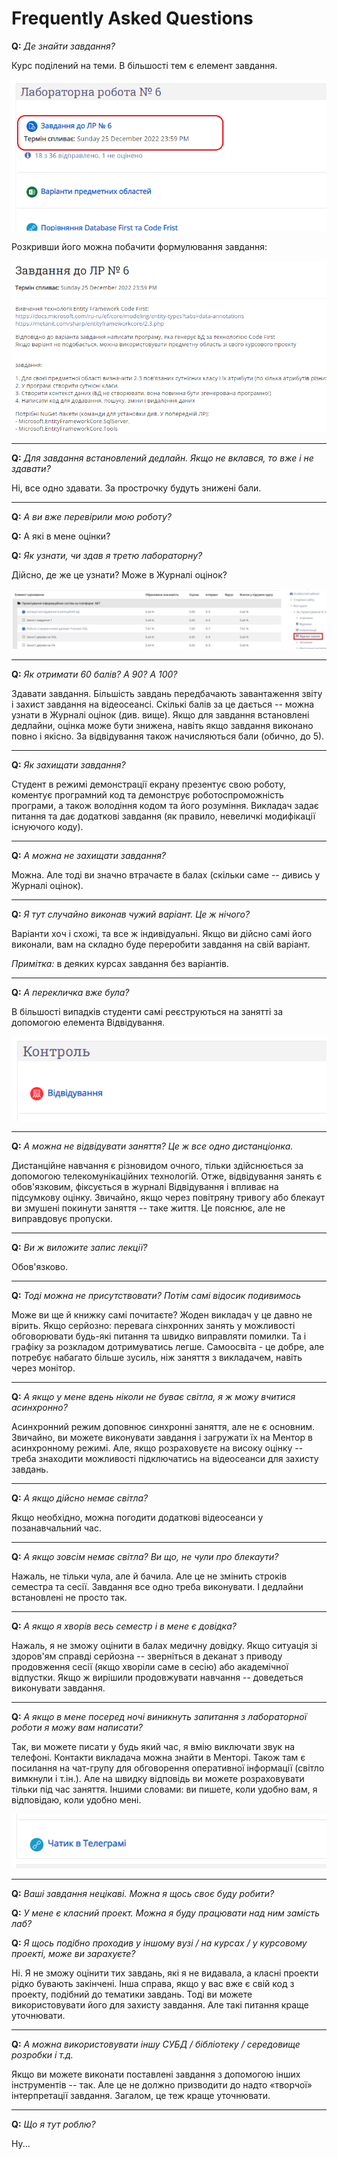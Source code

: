 # Frequently Asked Questions

__Q:__
_Де знайти завдання?_

Курс поділений на теми. В більшості тем є елемент завдання.

![](vertopal_998ed95874df4b2cabaa70ce12b06e48/media/image1.png)

Розкривши його можна побачити формулювання завдання:

![](vertopal_998ed95874df4b2cabaa70ce12b06e48/media/image2.png)

---


__Q:__
_Для завдання встановлений дедлайн. Якщо не вклався, то вже і не здавати?_

Ні, все одно здавати. За прострочку будуть знижені бали.

---


__Q:__
_А ви вже перевірили мою роботу?_

__Q:__
А які в мене оцінки?

__Q:__
_Як узнати, чи здав я третю лабораторну?_

Дійсно, де же це узнати? Може в Журналі оцінок?

![](vertopal_998ed95874df4b2cabaa70ce12b06e48/media/image3.jpeg)


---


__Q:__
_Як отримати 60 балів? А 90? А 100?_

Здавати завдання. Більшість завдань передбачають завантаження звіту і
захист завдання на відеосеансі. Скількі балів за це дається -- можна
узнати в Журналі оцінок (див. вище). Якщо для завдання встановлені
дедлайни, оцінка може бути знижена, навіть якщо завдання виконано повно
і якісно. За відвідування також начисляються бали (обично, до 5).

---

__Q:__
_Як захищати завдання?_

Студент в режимі демонстрації екрану презентує свою роботу, коментує
програмний код та демонструє роботоспроможність програми, а також
володіння кодом та його розуміння. Викладач задає питання та дає
додаткові завдання (як правило, невеличкі модифікації існуючого коду).

---

__Q:__
_А можна не захищати завдання?_

Можна. Але тоді ви значно втрачаєте в балах (скільки саме -- дивись у
Журналі оцінок).

---

__Q:__
_Я тут случайно виконав чужий варіант. Це ж нічого?_

Варіанти хоч і схожі, та все ж індивідуальні. Якщо ви дійсно самі його
виконали, вам на складно буде переробити завдання на свій варіант.

_Примітка:_ в деяких курсах завдання без варіантів.

---

__Q:__
_А перекличка вже була?_

В більшості випадків студенти самі реєструються на занятті за допомогою
елемента Відвідування.

![](vertopal_998ed95874df4b2cabaa70ce12b06e48/media/image4.png)

---

__Q:__
_А можна не відвідувати заняття? Це ж все одно дистанціонка._

Дистанційне навчання є різновидом очного, тільки здійснюється за
допомогою телекомунікаційних технологій. Отже, відвідування занять є
обов'язковим, фіксується в журналі Відвідування і впливає на підсумкову
оцінку. Звичайно, якщо через повітряну тривогу або блекаут ви змушені
покинути заняття -- таке життя. Це пояснює, але не виправдовує пропуски.

---

__Q:__
_Ви ж виложите запис лекції?_

Обов'язково. 

---

__Q:__
_Тоді можна не присутствовати? Потім самі відосик подивимось_

Може ви ще й книжку самі почитаєте? Жоден викладач у це давно не вірить.
Якщо серйозно: перевага сінхронних занять у можливості обговорювати 
будь-які питання та швидко виправляти помилки. 
Та і графіку за розкладом дотримуватись легше.
Самоосвіта - це добре, але потребує набагато більше зусиль, ніж
заняття з викладачем, навіть через монітор.

---

__Q:__
_А якщо у мене вдень ніколи не буває світла, я ж можу вчитися асинхронно?_

Асинхронний режим доповнює синхронні заняття, але не є основним.
Звичайно, ви можете виконувати завдання і загружати їх на Ментор в
асинхронному режимі. Але, якщо розраховуєте на високу оцінку -- треба
знаходити можливості підключатись на відеосеанси для захисту завдань.

---

__Q:__
_А якщо дійсно немає світла?_

Якщо необхідно, можна погодити додаткові відеосеанси у позанавчальний
час.

---

__Q:__
_А якщо зовсім немає світла? Ви що, не чули про блекаути?_

Нажаль, не тільки чула, але й бачила. Але це не змінить строків семестра
та сесії. Завдання все одно треба виконувати. І дедлайни встановлені не
просто так.

---

__Q:__
_А якщо я хворів весь семестр і в мене є довідка?_

Нажаль, я не зможу оцінити в балах медичну довідку. Якщо ситуація зі
здоров'ям справді серйозна -- зверніться в деканат з приводу продовження
сесії (якщо хворіли саме в сесію) або академічної відпустки. Якщо ж
вирішили продовжувати навчання -- доведеться виконувати завдання.

---

__Q:__
_А якщо в мене посеред ночі виникнуть запитання з лабораторної роботи я
можу вам написати?_

Так, ви можете писати у будь який час, я вмію виключати звук на телефоні. 
Контакти викладача можна знайти в Менторі. 
Також там є посилання на чат-групу для обговорення оперативної
інформації (світло вимкнули і т.ін.). Але на швидку відповідь ви можете
розраховувати тільки під час заняття. Іншими словами: ви пишете, коли
удобно вам, я відповідаю, коли удобно мені.

![](vertopal_998ed95874df4b2cabaa70ce12b06e48/media/image5.png)

---

__Q:__
_Ваші завдання нецікаві. Можна я щось своє буду робити?_

__Q:__
_У мене є класний проект. Можна я буду працювати над ним замість лаб?_

__Q:__
_Я щось подібно проходив у іншому вузі / на курсах / у курсовому проекті, може ви зарахуєте?_

Ні. Я не зможу оцінити тих завдань, які я не видавала, а класні проекти
рідко бувають закінчені. Інша справа, якщо у вас вже є свій код з проекту,
подібний до тематики завдань. Тоді ви можете використовувати його для
захисту завдання. Але такі питання краще уточнювати.

---

__Q:__
_А можна використовувати іншу СУБД / бібліотеку / середовище розробки і
т.д._

Якщо ви можете виконати поставлені завдання з допомогою інших
інструментів -- так. Але це не должно призводити до надто «творчої»
інтерпретації завдання. Загалом, це теж краще уточнювати.

---

__Q:__
_Що я тут роблю?_

Ну...
